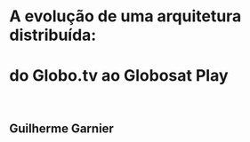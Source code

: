# A evolução de uma arquitetura distribuída:

# do Globo.tv ao Globosat Play

<br />

## Guilherme Garnier
